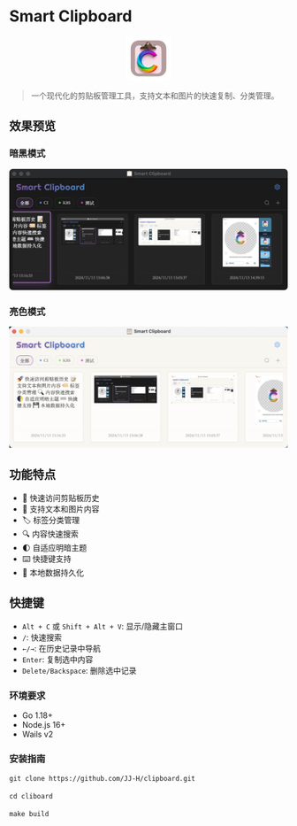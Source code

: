 # Smart Clipboard

<div align="center">
  <img src="doc/images/logo.png" width=80 height=80 alt="Smart Clipboard Logo" width="200">
</div>

> 一个现代化的剪贴板管理工具，支持文本和图片的快速复制、分类管理。

## 效果预览

### 暗黑模式

![Smart Clipboard](doc/images/preview_black.png)

### 亮色模式

![Smart Clipboard](doc/images/preview_light.png)

## 功能特点

- 🚀 快速访问剪贴板历史
- 📝 支持文本和图片内容
- 🏷️ 标签分类管理
- 🔍 内容快速搜索
- 🌓 自适应明暗主题
- ⌨️ 快捷键支持
- 💾 本地数据持久化

## 快捷键

- `Alt + C` 或 `Shift + Alt + V`: 显示/隐藏主窗口
- `/`: 快速搜索
- `←/→`: 在历史记录中导航
- `Enter`: 复制选中内容
- `Delete/Backspace`: 删除选中记录

### 环境要求

- Go 1.18+
- Node.js 16+
- Wails v2

### 安装指南

```
git clone https://github.com/JJ-H/clipboard.git

cd cliboard

make build

```
